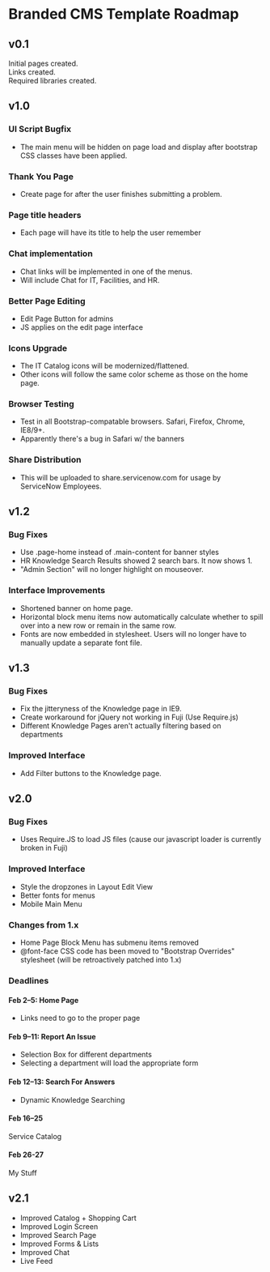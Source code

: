 # Branded CMS Template Roadmap

## v0.1

Initial pages created.  
Links created.  
Required libraries created.

## v1.0

### UI Script Bugfix
* The main menu will be hidden on page load and display after bootstrap CSS classes have been applied.

### Thank You Page
* Create page for after the user finishes submitting a problem.

### Page title headers
* Each page will have its title to help the user remember

### Chat implementation
* Chat links will be implemented in one of the menus.
* Will include Chat for IT, Facilities, and HR.

### Better Page Editing
* Edit Page Button for admins
* JS applies on the edit page interface

### Icons Upgrade
* The IT Catalog icons will be modernized/flattened.
* Other icons will follow the same color scheme as those on the home page.

### Browser Testing
* Test in all Bootstrap-compatable browsers. Safari, Firefox, Chrome, IE8/9+.
* Apparently there's a bug in Safari w/ the banners

### Share Distribution
* This will be uploaded to share.servicenow.com for usage by ServiceNow Employees.

## v1.2

### Bug Fixes
* Use .page-home instead of .main-content for banner styles
* HR Knowledge Search Results showed 2 search bars. It now shows 1.
* "Admin Section" will no longer highlight on mouseover.

### Interface Improvements
* Shortened banner on home page.
* Horizontal block menu items now automatically calculate whether to spill over into a new row or remain in the same row.
* Fonts are now embedded in stylesheet. Users will no longer have to manually update a separate font file.


## v1.3

### Bug Fixes
* Fix the jitteryness of the Knowledge page in IE9.
* Create workaround for jQuery not working in Fuji (Use Require.js)
* Different Knowledge Pages aren't actually filtering based on departments

### Improved Interface
* Add Filter buttons to the Knowledge page.


## v2.0

### Bug Fixes
* Uses Require.JS to load JS files (cause our javascript loader is currently broken in Fuji)

### Improved Interface
* Style the dropzones in Layout Edit View
* Better fonts for menus
* Mobile Main Menu

### Changes from 1.x
* Home Page Block Menu has submenu items removed
* @font-face CSS code has been moved to "Bootstrap Overrides" stylesheet (will be retroactively patched into 1.x)

### Deadlines

#### Feb 2–5: Home Page
* Links need to go to the proper page

#### Feb 9–11: Report An Issue
* Selection Box for different departments
* Selecting a department will load the appropriate form

#### Feb 12–13: Search For Answers
* Dynamic Knowledge Searching

#### Feb 16–25
Service Catalog

#### Feb 26-27
My Stuff

## v2.1
* Improved Catalog + Shopping Cart
* Improved Login Screen
* Improved Search Page
* Improved Forms & Lists
* Improved Chat
* Live Feed
